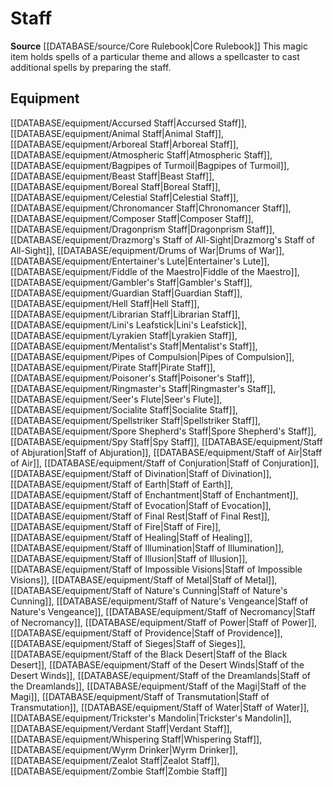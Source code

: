 ﻿---
id: '151'
name: Staff
rarity: Common
source: '[[DATABASE/source/Core Rulebook|Core Rulebook]]'
trait:
- Staff
type: Trait

---
# Staff

**Source** [[DATABASE/source/Core Rulebook|Core Rulebook]] 
This magic item holds spells of a particular theme and allows a spellcaster to cast additional spells by preparing the staff.

## Equipment

[[DATABASE/equipment/Accursed Staff|Accursed Staff]], [[DATABASE/equipment/Animal Staff|Animal Staff]], [[DATABASE/equipment/Arboreal Staff|Arboreal Staff]], [[DATABASE/equipment/Atmospheric Staff|Atmospheric Staff]], [[DATABASE/equipment/Bagpipes of Turmoil|Bagpipes of Turmoil]], [[DATABASE/equipment/Beast Staff|Beast Staff]], [[DATABASE/equipment/Boreal Staff|Boreal Staff]], [[DATABASE/equipment/Celestial Staff|Celestial Staff]], [[DATABASE/equipment/Chronomancer Staff|Chronomancer Staff]], [[DATABASE/equipment/Composer Staff|Composer Staff]], [[DATABASE/equipment/Dragonprism Staff|Dragonprism Staff]], [[DATABASE/equipment/Drazmorg's Staff of All-Sight|Drazmorg's Staff of All-Sight]], [[DATABASE/equipment/Drums of War|Drums of War]], [[DATABASE/equipment/Entertainer's Lute|Entertainer's Lute]], [[DATABASE/equipment/Fiddle of the Maestro|Fiddle of the Maestro]], [[DATABASE/equipment/Gambler's Staff|Gambler's Staff]], [[DATABASE/equipment/Guardian Staff|Guardian Staff]], [[DATABASE/equipment/Hell Staff|Hell Staff]], [[DATABASE/equipment/Librarian Staff|Librarian Staff]], [[DATABASE/equipment/Lini's Leafstick|Lini's Leafstick]], [[DATABASE/equipment/Lyrakien Staff|Lyrakien Staff]], [[DATABASE/equipment/Mentalist's Staff|Mentalist's Staff]], [[DATABASE/equipment/Pipes of Compulsion|Pipes of Compulsion]], [[DATABASE/equipment/Pirate Staff|Pirate Staff]], [[DATABASE/equipment/Poisoner's Staff|Poisoner's Staff]], [[DATABASE/equipment/Ringmaster's Staff|Ringmaster's Staff]], [[DATABASE/equipment/Seer's Flute|Seer's Flute]], [[DATABASE/equipment/Socialite Staff|Socialite Staff]], [[DATABASE/equipment/Spellstriker Staff|Spellstriker Staff]], [[DATABASE/equipment/Spore Shepherd's Staff|Spore Shepherd's Staff]], [[DATABASE/equipment/Spy Staff|Spy Staff]], [[DATABASE/equipment/Staff of Abjuration|Staff of Abjuration]], [[DATABASE/equipment/Staff of Air|Staff of Air]], [[DATABASE/equipment/Staff of Conjuration|Staff of Conjuration]], [[DATABASE/equipment/Staff of Divination|Staff of Divination]], [[DATABASE/equipment/Staff of Earth|Staff of Earth]], [[DATABASE/equipment/Staff of Enchantment|Staff of Enchantment]], [[DATABASE/equipment/Staff of Evocation|Staff of Evocation]], [[DATABASE/equipment/Staff of Final Rest|Staff of Final Rest]], [[DATABASE/equipment/Staff of Fire|Staff of Fire]], [[DATABASE/equipment/Staff of Healing|Staff of Healing]], [[DATABASE/equipment/Staff of Illumination|Staff of Illumination]], [[DATABASE/equipment/Staff of Illusion|Staff of Illusion]], [[DATABASE/equipment/Staff of Impossible Visions|Staff of Impossible Visions]], [[DATABASE/equipment/Staff of Metal|Staff of Metal]], [[DATABASE/equipment/Staff of Nature's Cunning|Staff of Nature's Cunning]], [[DATABASE/equipment/Staff of Nature's Vengeance|Staff of Nature's Vengeance]], [[DATABASE/equipment/Staff of Necromancy|Staff of Necromancy]], [[DATABASE/equipment/Staff of Power|Staff of Power]], [[DATABASE/equipment/Staff of Providence|Staff of Providence]], [[DATABASE/equipment/Staff of Sieges|Staff of Sieges]], [[DATABASE/equipment/Staff of the Black Desert|Staff of the Black Desert]], [[DATABASE/equipment/Staff of the Desert Winds|Staff of the Desert Winds]], [[DATABASE/equipment/Staff of the Dreamlands|Staff of the Dreamlands]], [[DATABASE/equipment/Staff of the Magi|Staff of the Magi]], [[DATABASE/equipment/Staff of Transmutation|Staff of Transmutation]], [[DATABASE/equipment/Staff of Water|Staff of Water]], [[DATABASE/equipment/Trickster's Mandolin|Trickster's Mandolin]], [[DATABASE/equipment/Verdant Staff|Verdant Staff]], [[DATABASE/equipment/Whispering Staff|Whispering Staff]], [[DATABASE/equipment/Wyrm Drinker|Wyrm Drinker]], [[DATABASE/equipment/Zealot Staff|Zealot Staff]], [[DATABASE/equipment/Zombie Staff|Zombie Staff]]